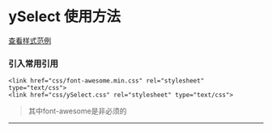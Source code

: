 # ySelect 使用方法
[查看样式范例](https://ycxyi.github.io/ySelect/)
### 引入常用引用
``` 可以注释 
<link href="css/font-awesome.min.css" rel="stylesheet" type="text/css">
<link href="css/ySelect.css" rel="stylesheet" type="text/css">
```
>其中font-awesome是非必须的
---
